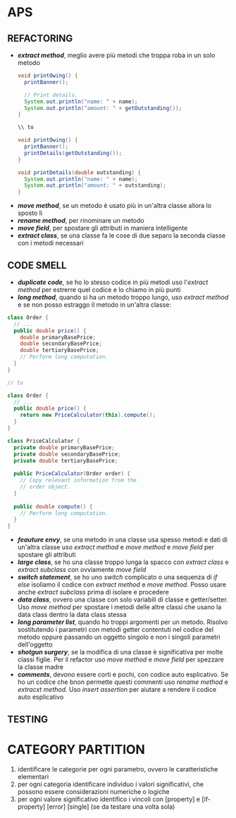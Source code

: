 # APS

## REFACTORING
- ***extract method***, meglio avere più metodi che troppa roba in un solo metodo
  ```java
  void printOwing() {
    printBanner();

    // Print details.
    System.out.println("name: " + name);
    System.out.println("amount: " + getOutstanding());
  }
  
  \\ to
  
  void printOwing() {
    printBanner();
    printDetails(getOutstanding()); 
  }

  void printDetails(double outstanding) {
    System.out.println("name: " + name);
    System.out.println("amount: " + outstanding);
  }

  ```
- ***move method***, se un metodo è usato più in un'altra classe allora lo sposto lì
- ***rename method***, per rinominare un metodo
- ***move field***, per spostare gli attributi in maniera intelligente
- ***extract class***, se una classe fa le cose di due separo la seconda classe con i metodi necessari

## CODE SMELL

- ***duplicate code***, se ho lo stesso codice in più metodi uso l'*extract method* 
  per estrerre quel codice e lo chiamo in più punti
- ***long method***, quando si ha un metodo troppo lungo, uso *extract method* e se
non posso estraggo il metodo in un'altra classe:
```java
class Order {
  // ...
  public double price() {
    double primaryBasePrice;
    double secondaryBasePrice;
    double tertiaryBasePrice;
    // Perform long computation.
  }
}

// to

class Order {
  // ...
  public double price() {
    return new PriceCalculator(this).compute();
  }
}

class PriceCalculator {
  private double primaryBasePrice;
  private double secondaryBasePrice;
  private double tertiaryBasePrice;
  
  public PriceCalculator(Order order) {
    // Copy relevant information from the
    // order object.
  }
  
  public double compute() {
    // Perform long computation.
  }
}
```
- ***feauture envy***, se una metodo in una classe usa spesso metodi e dati di un'altra
classe uso *extract method* e *move method* e *move field* per spostare gli attributi
- ***large class***, se ho una classe troppo lunga la spacco con *extract class* e 
*extract subclass* con ovviamente *move field*
- ***switch statement***, se ho uno *switch* complicato o una sequenza di *if else*
isoliamo il codice con *extract method* e *move method*.
Posso usare anche *extract subclass* prima di isolare e procedere
- ***data class***, ovvero una classe con solo variabili di classe e getter/setter. 
Uso *move method* per spostare i metodi delle altre classi che usano la data class dentro la data class stessa
- ***long parameter list***, quando ho troppi argomenti per un metodo. 
Risolvo sostitutendo i parametri con metodi getter contentuti nel codice del metodo
oppure passando un oggetto singolo e non i singoli parametri dell'oggetto
- ***shotgun surgery***, se la modifica di una classe è significativa per molte classi figlie.
Per il refactor uso *move method* e *move field* per spezzare la classe madre
- ***comments***, devono essere corti e pochi, con codice auto esplicativo.
Se ho un codice che bnon permette questi commenti uso *rename method* e *extracxt method*. 
Uso *insert assertion* per aiutare a rendere il codice auto esplicativo

## TESTING

# CATEGORY PARTITION

1) identificare le categorie per ogni parametro, ovvero le caratteristiche elementari
2) per ogni categoria identificare individuo i valori significativi, che possono essere considerazioni numeriche o logiche
3) per ogni valore significativo identifico i vincoli con [property] e [if-property] [error] [single] (se da testare una volta sola)
